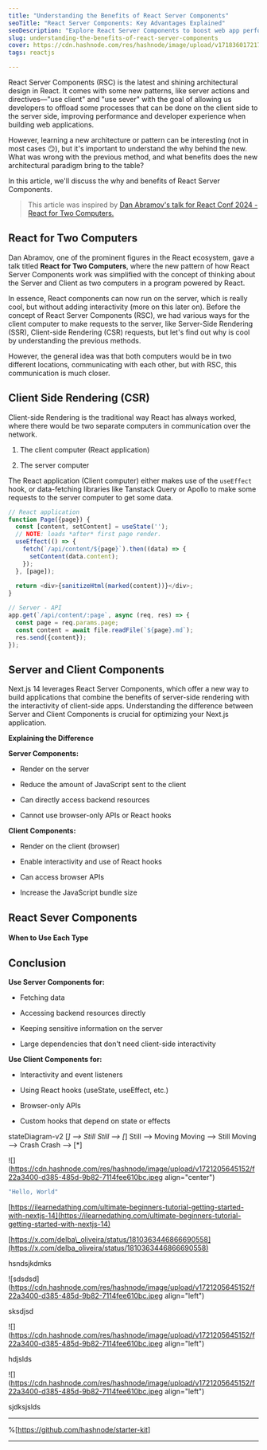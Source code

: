 ```yaml
---
title: "Understanding the Benefits of React Server Components"
seoTitle: "React Server Components: Key Advantages Explained"
seoDescription: "Explore React Server Components to boost web app performance and developer experience. Learn when to choose server over client components"
slug: understanding-the-benefits-of-react-server-components
cover: https://cdn.hashnode.com/res/hashnode/image/upload/v1718360172173/2bbab1b6-0188-4077-be48-354500a2a7fb.png
tags: reactjs

---
```


React Server Components (RSC) is the latest and shining architectural design in React. It comes with some new patterns, like server actions and directives—"use client" and "use sever" with the goal of allowing us developers to offload some processes that can be done on the client side to the server side, improving performance and developer experience when building web applications.

However, learning a new architecture or pattern can be interesting (not in most cases 😏), but it's important to understand the why behind the new. What was wrong with the previous method, and what benefits does the new architectural paradigm bring to the table?

In this article, we'll discuss the why and benefits of React Server Components.

> This article was inspired by [Dan Abramov's talk for React Conf 2024 - React for Two Computers.](https://www.youtube.com/live/T8TZQ6k4SLE?t=18825s)

## React for Two Computers

Dan Abramov, one of the prominent figures in the React ecosystem, gave a talk titled **React for Two Computers**, where the new pattern of how React Server Components work was simplified with the concept of thinking about the Server and Client as two computers in a program powered by React.

In essence, React components can now run on the server, which is really cool, but without adding interactivity (more on this later on). Before the concept of React Server Components (RSC), we had various ways for the client computer to make requests to the server, like Server-Side Rendering (SSR), Client-side Rendering (CSR) requests, but let's find out why is cool by understanding the previous methods.

However, the general idea was that both computers would be in two different locations, communicating with each other, but with RSC, this communication is much closer.

## Client Side Rendering (CSR)

Client-side Rendering is the traditional way React has always worked, where there would be two separate computers in communication over the network.

1. The client computer (React application)
    
2. The server computer
    

The React application (Client computer) either makes use of the `useEffect` hook, or data-fetching libraries like Tanstack Query or Apollo to make some requests to the server computer to get some data.

```javascript
// React application
function Page({page}) {
  const [content, setContent] = useState('');
  // NOTE: loads *after* first page render.
  useEffect(() => {
    fetch(`/api/content/${page}`).then((data) => {
      setContent(data.content);
    });
  }, [page]);
  
  return <div>{sanitizeHtml(marked(content))}</div>;
}
```

```javascript
// Server - API
app.get(`/api/content/:page`, async (req, res) => {
  const page = req.params.page;
  const content = await file.readFile(`${page}.md`);
  res.send({content});
});
```

## **Server and Client Components**

Next.js 14 leverages React Server Components, which offer a new way to build applications that combine the benefits of server-side rendering with the interactivity of client-side apps. Understanding the difference between Server and Client Components is crucial for optimizing your Next.js application.

**Explaining the Difference**

**Server Components:**

* Render on the server
    
* Reduce the amount of JavaScript sent to the client
    
* Can directly access backend resources
    
* Cannot use browser-only APIs or React hooks
    

**Client Components:**

* Render on the client (browser)
    
* Enable interactivity and use of React hooks
    
* Can access browser APIs
    
* Increase the JavaScript bundle size
    

## React Sever Components

#### When to Use Each Type

## Conclusion

**Use Server Components for:**

* Fetching data
    
* Accessing backend resources directly
    
* Keeping sensitive information on the server
    
* Large dependencies that don't need client-side interactivity
    

**Use Client Components for:**

* Interactivity and event listeners
    
* Using React hooks (useState, useEffect, etc.)
    
* Browser-only APIs
    
* Custom hooks that depend on state or effects
    

stateDiagram-v2 \[*\] --&gt; Still Still --&gt; \[*\] Still --&gt; Moving Moving --&gt; Still Moving --&gt; Crash Crash --&gt; \[\*\]

![](https://cdn.hashnode.com/res/hashnode/image/upload/v1721205645152/f22a3400-d385-485d-9b82-7114fee610bc.jpeg align="center")

```yaml
"Hello, World"
```

[https://ilearnedathing.com/ultimate-beginners-tutorial-getting-started-with-nextjs-14](https://ilearnedathing.com/ultimate-beginners-tutorial-getting-started-with-nextjs-14)

[https://x.com/delba\_oliveira/status/1810363446866690558](https://x.com/delba_oliveira/status/1810363446866690558)

hsndsjkdmks

![sdsdsd](https://cdn.hashnode.com/res/hashnode/image/upload/v1721205645152/f22a3400-d385-485d-9b82-7114fee610bc.jpeg align="left")

sksdjsd

![](https://cdn.hashnode.com/res/hashnode/image/upload/v1721205645152/f22a3400-d385-485d-9b82-7114fee610bc.jpeg align="left")

hdjslds

![](https://cdn.hashnode.com/res/hashnode/image/upload/v1721205645152/f22a3400-d385-485d-9b82-7114fee610bc.jpeg align="left")

sjdksjslds

---

%[https://github.com/hashnode/starter-kit] 

---